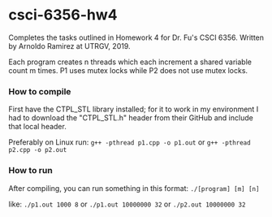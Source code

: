 # csci-6356-hw4
Completes the tasks outlined in Homework 4 for Dr. Fu's CSCI 6356.
Written by Arnoldo Ramirez at UTRGV, 2019.

Each program creates n threads which each increment a shared variable count m times.
P1 uses mutex locks while P2 does not use mutex locks.

### How to compile
First have the CTPL_STL library installed; for it to work in my environment I had to download the "CTPL_STL.h" header from their GitHub and include that local header.

Preferably on Linux run:
`g++ -pthread p1.cpp -o p1.out`
or
`g++ -pthread p2.cpp -o p2.out`

### How to run
After compiling, you can run something in this format:
`./[program] [m] [n]`

like:
`./p1.out 1000 8`
or
`./p1.out 10000000 32`
or
`./p2.out 10000000 32`
